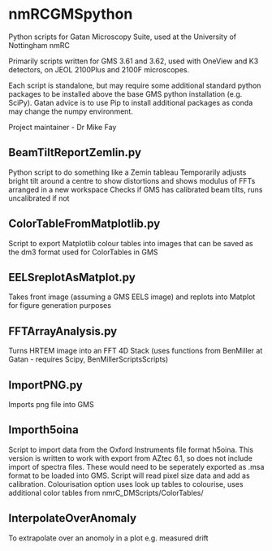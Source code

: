 # nmRCGMSpython

Python scripts for Gatan Microscopy Suite, used at the University of Nottingham nmRC

Primarily scripts written for GMS 3.61 and 3.62, used with OneView and K3 detectors, on JEOL 2100Plus and 2100F microscopes.

Each script is standalone, but may require some additional standard python packages to be installed above the base GMS python installation (e.g. SciPy). Gatan advice is to use Pip to install additional packages as conda may change the numpy environment. 


Project maintainer - Dr Mike Fay  


## BeamTiltReportZemlin.py
Python script to do something like a Zemin tableau
Temporarily adjusts bright tilt around a centre to show distortions and shows modulus of FFTs arranged in a new workspace
Checks if GMS has calibrated beam tilts, runs uncalibrated if not

## ColorTableFromMatplotlib.py
Script to export Matplotlib colour tables into images that can be saved as the dm3 format used for ColorTables in GMS

## EELSreplotAsMatplot.py
Takes front image (assuming a GMS EELS image) and replots into Matplot for figure generation purposes

## FFTArrayAnalysis.py
Turns HRTEM image into an FFT 4D Stack (uses functions from BenMiller at Gatan - requires Scipy, BenMillerScriptsScripts)

## ImportPNG.py
Imports png file into GMS 

## Importh5oina
Script to import data from the Oxford Instruments file format h5oina. This version is written to work with export from AZtec 6.1, so does not include import of spectra files. These would need to be seperately exported as .msa format to be loaded into GMS. 
Script will read pixel size data and add as calibration. Colourisation option uses look up tables to colourise, uses additional color tables from nmrC_DMScripts/ColorTables/

## InterpolateOverAnomaly
To extrapolate over an anomoly in a plot e.g. measured drift
